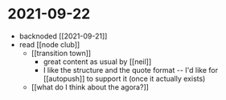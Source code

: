 # 2021-09-22

- backnoded [[2021-09-21]]
- read [[node club]]
  - [[transition town]]
    - great content as usual by [[neil]]
    - I like the structure and the quote format -- I'd like for [[autopush]] to support it (once it actually exists)
  - [[what do I think about the agora?]]
